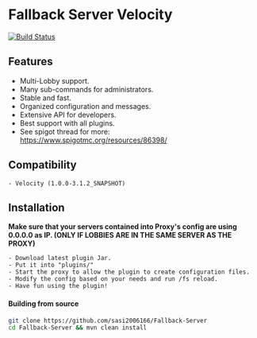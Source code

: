 # Fallback Server Velocity
[![Build Status](https://travis-ci.org/joemccann/dillinger.svg?branch=master)](https://travis-ci.org/joemccann/dillinger)

## Features

- Multi-Lobby support.
- Many sub-commands for administrators.
- Stable and fast.
- Organized configuration and messages.
- Extensive API for developers.
- Best support with all plugins.
- See spigot thread for more: https://www.spigotmc.org/resources/86398/

## Compatibility

```
- Velocity (1.0.0-3.1.2_SNAPSHOT)
```

## Installation

**Make sure that your servers contained into Proxy's config are using 0.0.0.0 as IP. (ONLY IF LOBBIES ARE IN THE SAME SERVER AS THE PROXY)**

```
- Download latest plugin Jar.
- Put it into "plugins/"
- Start the proxy to allow the plugin to create configuration files.
- Modify the config based on your needs and run /fs reload.
- Have fun using the plugin!
```
#### Building from source

```sh
git clone https://github.com/sasi2006166/Fallback-Server
cd Fallback-Server && mvn clean install
```

